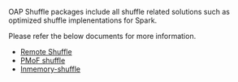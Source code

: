 OAP Shuffle packages include all shuffle related solutions such as optimized shuffle implenentations for Spark.

Please refer the below documents for more information.

* [Remote Shuffle](./remote-shuffle/README.md)
* [PMoF shuffle](./PMoF-shuffle/README.md)
* [Inmemory-shuffle](./Inmemory-shuffle/README.md)



